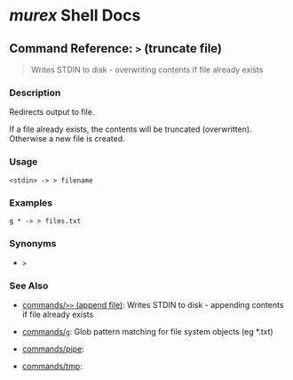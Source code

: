 # _murex_ Shell Docs

## Command Reference: `>` (truncate file)

> Writes STDIN to disk - overwriting contents if file already exists

### Description

Redirects output to file.

If a file already exists, the contents will be truncated (overwritten).
Otherwise a new file is created.

### Usage

    <stdin> -> > filename

### Examples

    g * -> > files.txt

### Synonyms

* `>`


### See Also

* [commands/`>>` (append file)](../commands/greater-than-greater-than.md):
  Writes STDIN to disk - appending contents if file already exists
* [commands/`g`](../commands/g.md):
  Glob pattern matching for file system objects (eg *.txt)
* [commands/pipe](../commands/pipe.md):
  
* [commands/tmp](../commands/tmp.md):
  